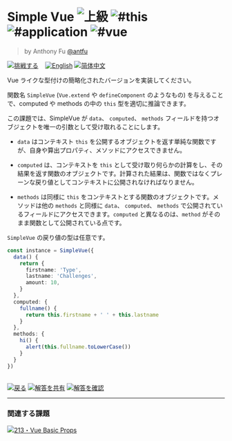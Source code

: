 <!--info-header-start--><h1>Simple Vue <img src="https://img.shields.io/badge/-%E4%B8%8A%E7%B4%9A-red" alt="上級"/> <img src="https://img.shields.io/badge/-%23this-999" alt="#this"/> <img src="https://img.shields.io/badge/-%23application-999" alt="#application"/> <img src="https://img.shields.io/badge/-%23vue-999" alt="#vue"/></h1><blockquote><p>by Anthony Fu <a href="https://github.com/antfu" target="_blank">@antfu</a></p></blockquote><p><a href="https://tsch.js.org/6/play/ja" target="_blank"><img src="https://img.shields.io/badge/-%E6%8C%91%E6%88%A6%E3%81%99%E3%82%8B-3178c6?logo=typescript" alt="挑戦する"/></a> &nbsp;&nbsp;&nbsp;<a href="./README.md" target="_blank"><img src="https://img.shields.io/badge/-English-gray" alt="English"/></a>  <a href="./README.zh-CN.md" target="_blank"><img src="https://img.shields.io/badge/-%E7%AE%80%E4%BD%93%E4%B8%AD%E6%96%87-gray" alt="简体中文"/></a> </p><!--info-header-end-->

Vue ライクな型付けの簡略化されたバージョンを実装してください。

関数名 `SimpleVue` (`Vue.extend` や `defineComponent` のようなもの) を与えることで、computed や methods の中の `this` 型を適切に推論できます。

この課題では、SimpleVue が `data`、 `computed`、 `methods` フィールドを持つオブジェクトを唯一の引数として受け取れることにします。

- `data` はコンテキスト `this` を公開するオブジェクトを返す単純な関数ですが、自身や算出プロパティ、メソッドにアクセスできません。

- `computed` は、コンテキストを `this` として受け取り何らかの計算をし、その結果を返す関数のオブジェクトです。計算された結果は、関数ではなくプレーンな戻り値としてコンテキストに公開されなければなりません。

- `methods` は同様に `this` をコンテキストとする関数のオブジェクトです。メソッドは他の `methods` と同様に `data`、 `computed`、 `methods` で公開されているフィールドにアクセスできます。`computed` と異なるのは、`method` がそのまま関数として公開されている点です。

`SimpleVue` の戻り値の型は任意です。

```ts
const instance = SimpleVue({
  data() {
    return {
      firstname: 'Type',
      lastname: 'Challenges',
      amount: 10,
    }
  },
  computed: {
    fullname() {
      return this.firstname + ' ' + this.lastname
    }
  },
  methods: {
    hi() {
      alert(this.fullname.toLowerCase())
    }
  }
})
```

<!--info-footer-start--><br><a href="../../README.ja.md" target="_blank"><img src="https://img.shields.io/badge/-%E6%88%BB%E3%82%8B-grey" alt="戻る"/></a> <a href="https://tsch.js.org/6/answer/ja" target="_blank"><img src="https://img.shields.io/badge/-%E8%A7%A3%E7%AD%94%E3%82%92%E5%85%B1%E6%9C%89-teal" alt="解答を共有"/></a> <a href="https://tsch.js.org/6/solutions" target="_blank"><img src="https://img.shields.io/badge/-%E8%A7%A3%E7%AD%94%E3%82%92%E7%A2%BA%E8%AA%8D-de5a77?logo=awesome-lists&logoColor=white" alt="解答を確認"/></a> <hr><h3>関連する課題</h3><a href="https://github.com/type-challenges/type-challenges/tree/master/questions/213-hard-vue-basic-props/README.md" target="_blank"><img src="https://img.shields.io/badge/-213%E3%83%BBVue%20Basic%20Props-red" alt="213・Vue Basic Props"/></a> <!--info-footer-end-->